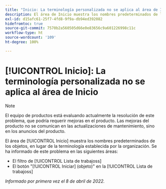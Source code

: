 ```yaml
---
title: "Inicio: La terminología personalizada no se aplica al área de Inicio"
description: El área de Inicio muestra los nombres predeterminados de los objetos, en lugar de la terminología establecida por la organización. Se ha informado de este problema en diversas áreas.
exl-id: d15afc61-25f7-4fd8-9f9a-db94ed392082
hidefromtoc: true
source-git-commit: 7570b2a560505d66e0e83656c9a601226998c11c
workflow-type: ht
source-wordcount: '109'
ht-degree: 100%

---
```


# [!UICONTROL Inicio]: La terminología personalizada no se aplica al área de Inicio

>[!NOTE]
>
>El equipo de productos está evaluando actualmente la resolución de este problema, que podría requerir mejoras en el producto. Las mejoras del producto no se comunican en las actualizaciones de mantenimiento, sino en los anuncios del producto.

El área de [!UICONTROL Inicio] muestra los nombres predeterminados de los objetos, en lugar de la terminología establecida por la organización. Se ha informado de este problema en las siguientes áreas:

* El filtro de [!UICONTROL Lista de trabajoss]
* El botón &quot;[!UICONTROL Iniciar] (objeto)&quot; en la [!UICONTROL Lista de trabajoss]

_Informado por primera vez el 8 de abril de 2022._
